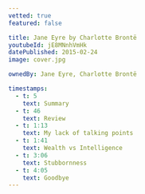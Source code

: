 ```yaml
---
vetted: true
featured: false

title: Jane Eyre by Charlotte Brontë
youtubeId: jE8MNnhVmHk
datePublished: 2015-02-24
image: cover.jpg

ownedBy: Jane Eyre, Charlotte Brontë

timestamps:
  - t: 5
    text: Summary
  - t: 46
    text: Review
  - t: 1:13
    text: My lack of talking points
  - t: 1:41
    text: Wealth vs Intelligence
  - t: 3:06
    text: Stubbornness
  - t: 4:05
    text: Goodbye
---
```

